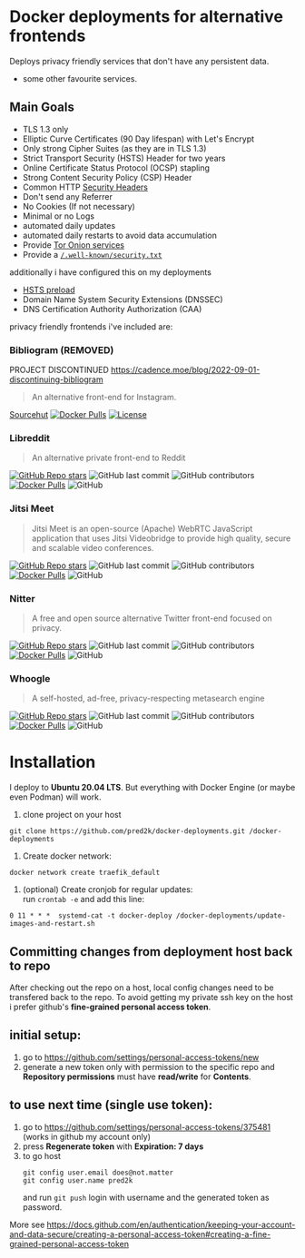 
# Docker deployments for alternative frontends

Deploys privacy friendly services that don't have any persistent data. 

+ some other favourite services.

## Main Goals

* TLS 1.3 only
* Elliptic Curve Certificates (90 Day lifespan) with Let's Encrypt
* Only strong Cipher Suites (as they are in TLS 1.3)
* Strict Transport Security (HSTS) Header for two years
* Online Certificate Status Protocol (OCSP) stapling
* Strong Content Security Policy (CSP) Header
* Common HTTP [Security Headers](https://securityheaders.com/)
* Don't send any Referrer
* No Cookies (If not necessary)
* Minimal or no Logs
* automated daily updates
* automated daily restarts to avoid data accumulation
* Provide [Tor Onion services](https://community.torproject.org/onion-services/)
* Provide a [`/.well-known/security.txt`](https://securitytxt.org/)

additionally i have configured this on my deployments

* [HSTS preload](https://hstspreload.org/)
* Domain Name System Security Extensions (DNSSEC)
* DNS Certification Authority Authorization (CAA)


privacy friendly frontends i've included are:

### Bibliogram (REMOVED)

PROJECT DISCONTINUED https://cadence.moe/blog/2022-09-01-discontinuing-bibliogram

> An alternative front-end for Instagram.

[Sourcehut](https://sr.ht/~cadence/bibliogram/) [![Docker Pulls](https://img.shields.io/docker/pulls/cloudrac3r/bibliogram?style=plastic)](https://hub.docker.com/r/cloudrac3r/bibliogram) [![License](https://img.shields.io/badge/license-AGPL--3.0-important)](https://sr.ht/~cadence/bibliogram)

### Libreddit

> An alternative private front-end to Reddit

[![GitHub Repo stars](https://img.shields.io/github/stars/spikecodes/libreddit?style=social)](https://github.com/spikecodes/libreddit) ![GitHub last commit](https://img.shields.io/github/last-commit/spikecodes/libreddit) ![GitHub contributors](https://img.shields.io/github/contributors/spikecodes/libreddit) [![Docker Pulls](https://img.shields.io/docker/pulls/spikecodes/libreddit?style=plastic)](https://hub.docker.com/r/spikecodes/libreddit) ![GitHub](https://img.shields.io/github/license/spikecodes/libreddit)

### Jitsi Meet

> Jitsi Meet is an open-source (Apache) WebRTC JavaScript application that uses Jitsi Videobridge to provide high quality, secure and scalable video conferences.

[![GitHub Repo stars](https://img.shields.io/github/stars/jitsi/jitsi-meet?style=social)](https://github.com/jitsi/jitsi-meet) ![GitHub last commit](https://img.shields.io/github/last-commit/jitsi/jitsi-meet) ![GitHub contributors](https://img.shields.io/github/contributors/jitsi/jitsi-meet) [![Docker Pulls](https://img.shields.io/docker/pulls/jitsi/web)](https://hub.docker.com/r/jitsi/web) ![GitHub](https://img.shields.io/github/license/jitsi/jitsi-meet)

### Nitter

> A free and open source alternative Twitter front-end focused on privacy.

[![GitHub Repo stars](https://img.shields.io/github/stars/zedeus/nitter?style=social)](https://github.com/zedeus/nitter) ![GitHub last commit](https://img.shields.io/github/last-commit/zedeus/nitter) ![GitHub contributors](https://img.shields.io/github/contributors/zedeus/nitter) [![Docker Pulls](https://img.shields.io/docker/pulls/zedeus/nitter)](https://hub.docker.com/r/zedeus/nitter) ![GitHub](https://img.shields.io/github/license/zedeus/nitter)

### Whoogle

> A self-hosted, ad-free, privacy-respecting metasearch engine

[![GitHub Repo stars](https://img.shields.io/github/stars/benbusby/whoogle-search?style=social)](https://github.com/benbusby/whoogle-search) ![GitHub last commit](https://img.shields.io/github/last-commit/benbusby/whoogle-search) ![GitHub contributors](https://img.shields.io/github/contributors/benbusby/whoogle-search) [![Docker Pulls](https://img.shields.io/docker/pulls/benbusby/whoogle-search)](https://hub.docker.com/r/benbusby/whoogle-search) ![GitHub](https://img.shields.io/github/license/benbusby/whoogle-search)

# Installation

I deploy to **Ubuntu 20.04 LTS**. But everything with Docker Engine (or maybe even Podman) will work.  

1. clone project on your host
```
git clone https://github.com/pred2k/docker-deployments.git /docker-deployments
```

1. Create docker network:
```
docker network create traefik_default
```

1. (optional) Create cronjob for regular updates:  
run `crontab -e` and add this line:
```
0 11 * * *	systemd-cat -t docker-deploy /docker-deployments/update-images-and-restart.sh
```


## Committing changes from deployment host back to repo

After checking out the repo on a host, local config changes need to be transfered
back to the repo.
To avoid getting my private ssh key on the host i prefer github's **fine-grained personal access token**.

## initial setup:
1. go to https://github.com/settings/personal-access-tokens/new
1. generate a new token only with permission to the specific repo and **Repository permissions** must have **read/write** for **Contents**.


## to use next time (single use token):
1. go to https://github.com/settings/personal-access-tokens/375481 (works in github my account only)
1. press **Regenerate token** with **Expiration: 7 days**
1. to go host
   ```
   git config user.email does@not.matter
   git config user.name pred2k
   ```
   and run `git push` login with username and the generated token as password.

More see https://docs.github.com/en/authentication/keeping-your-account-and-data-secure/creating-a-personal-access-token#creating-a-fine-grained-personal-access-token
